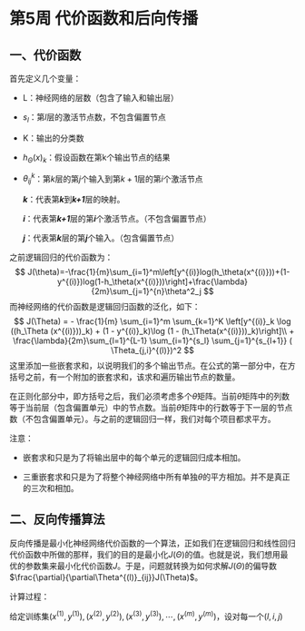 # 第5周 代价函数和后向传播

## 一、代价函数

首先定义几个变量：

+ L：神经网络的层数（包含了输入和输出层）

+ $s_l$：第$l$层的激活节点数，不包含偏置节点

+ K：输出的分类数

+ $h_\Theta(x)_k$：假设函数在第k个输出节点的结果

+ $\theta^k_{ij}$：第$k$层的第$j$个输入到第$k+1$层的第$i$个激活节点

  ***k***：代表第***k***到***k+1***层的映射。

  ***i***：代表第***k+1***层的第***i***个激活节点。（不包含偏置节点）

  ***j***：代表第***k***层的第***j***个输入。（包含偏置节点）

之前逻辑回归的代价函数为：
$$
J(\theta)=-\frac{1}{m}\sum_{i=1}^m\left[y^{(i)}log(h_\theta(x^{(i)}))+(1-y^{(i)})log(1-h_\theta(x^{(i)}))\right]+\frac{\lambda}{2m}\sum_{j=1}^{n}\theta^2_j
$$
而神经网络的代价函数是逻辑回归函数的泛化，如下：
$$
J(\Theta) = - \frac{1}{m} \sum_{i=1}^m \sum_{k=1}^K \left[y^{(i)}_k \log ((h_\Theta (x^{(i)}))_k) + (1 - y^{(i)}_k)\log (1 - (h_\Theta(x^{(i)}))_k)\right]\\ + \frac{\lambda}{2m}\sum_{l=1}^{L-1} \sum_{i=1}^{s_l} \sum_{j=1}^{s_{l+1}} ( \Theta_{j,i}^{(l)})^2
$$
这里添加一些嵌套求和，以说明我们的多个输出节点。在公式的第一部分中，在方括号之前，有一个附加的嵌套求和，该求和遍历输出节点的数量。

在正则化部分中，即方括号之后，我们必须考虑多个$\theta$矩阵。当前$\theta$矩阵中的列数等于当前层（包含偏置单元）中的节点数。当前$\theta$矩阵中的行数等于下一层的节点数（不包含偏置单元）。与之前的逻辑回归一样，我们对每个项目都求平方。

注意：

+ 嵌套求和只是为了将输出层中的每个单元的逻辑回归成本相加。

+ 三重嵌套求和只是为了将整个神经网络中所有单独$\theta$的平方相加。并不是真正的三次和相加。

  

## 二、反向传播算法

反向传播是最小化神经网络代价函数的一个算法，正如我们在逻辑回归和线性回归代价函数中所做的那样，我们的目的是最小化$J(\Theta)$的值。也就是说，我们想用最优的参数集来最小化代价函数$J$。于是，问题就转换为如何求解$J(\Theta)$的偏导数$\frac{\partial}{\partial\Theta^{(l)}_{ij}}J(\Theta)$。

计算过程：

给定训练集${(x^{(1)},y^{(1)}),(x^{(2)},y^{(2)}),(x^{(3)},y^{(3)}),\cdots,(x^{(m)},y^{(m)})}$，设对每一个$(l,i,j)$

